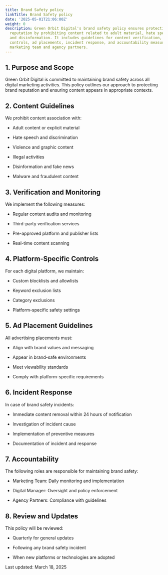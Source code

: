 ```yaml
---
title: Brand Safety policy
linkTitle: Brand Safety policy
date: '2025-05-01T21:06:00Z'
weight: 0
description: Green Orbit Digital's brand safety policy ensures protection of brand
  reputation by prohibiting content related to adult material, hate speech, violence,
  and disinformation. It includes guidelines for content verification, platform-specific
  controls, ad placements, incident response, and accountability measures for the
  marketing team and agency partners.
---
```



## 1. Purpose and Scope

Green Orbit Digital is committed to maintaining brand safety across all digital marketing activities. This policy outlines our approach to protecting brand reputation and ensuring content appears in appropriate contexts.

## 2. Content Guidelines

We prohibit content association with:

- Adult content or explicit material

- Hate speech and discrimination

- Violence and graphic content

- Illegal activities

- Disinformation and fake news

- Malware and fraudulent content

## 3. Verification and Monitoring

We implement the following measures:

- Regular content audits and monitoring

- Third-party verification services

- Pre-approved platform and publisher lists

- Real-time content scanning

## 4. Platform-Specific Controls

For each digital platform, we maintain:

- Custom blocklists and allowlists

- Keyword exclusion lists

- Category exclusions

- Platform-specific safety settings

## 5. Ad Placement Guidelines

All advertising placements must:

- Align with brand values and messaging

- Appear in brand-safe environments

- Meet viewability standards

- Comply with platform-specific requirements

## 6. Incident Response

In case of brand safety incidents:

- Immediate content removal within 24 hours of notification

- Investigation of incident cause

- Implementation of preventive measures

- Documentation of incident and response

## 7. Accountability

The following roles are responsible for maintaining brand safety:

- Marketing Team: Daily monitoring and implementation

- Digital Manager: Oversight and policy enforcement

- Agency Partners: Compliance with guidelines

## 8. Review and Updates

This policy will be reviewed:

- Quarterly for general updates

- Following any brand safety incident

- When new platforms or technologies are adopted

Last updated: March 18, 2025